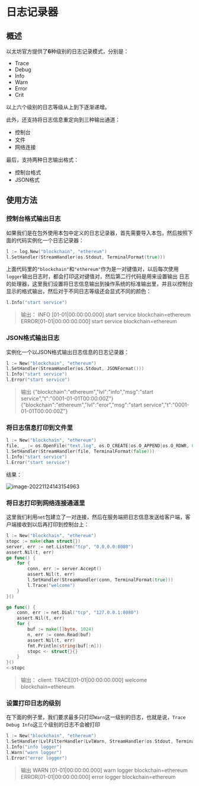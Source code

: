# 日志记录器

## 概述

以太坊官方提供了**6**种级别的日志记录模式，分别是：

- Trace
- Debug
- Info
- Warn
- Error
- Crit

以上六个级别的日志等级从上到下逐渐递增。

此外，还支持将日志信息重定向到三种输出通道：

- 控制台
- 文件
- 网络连接

最后，支持两种日志输出格式：

- 控制台格式
- JSON格式

## 使用方法

### 控制台格式输出日志

如果我们是在包外使用本包中定义的日志记录器，首先需要导入本包，然后按照下面的代码实例化一个日志记录器：

```go
l := log.New("blockchain", "ethereum")
l.SetHandler(StreamHandler(os.Stdout, TerminalFormat(true)))
```

上面代码里的`"blockchain"`和`"ethereum"`作为是一对键值对，以后每次使用`logger`输出日志时，都会打印这对键值对，然后第二行代码是用来设置输出
日志的处理器，这里我们设置将日志信息输出到操作系统的标准输出里，并且以控制台显示的格式输出，然后对于不同日志等级还会显式不同的颜色：

```go
l.Info("start service")
```

>输出：
>INFO [01-01|00:00:00.000] start service                            blockchain=ethereum
>ERROR[01-01|00:00:00.000] start service                            blockchain=ethereum

### JSON格式输出日志

实例化一个以JSON格式输出日志信息的日志记录器：

```go
l := New("blockchain", "ethereum")
l.SetHandler(StreamHandler(os.Stdout, JSONFormat()))
l.Info("start service")
l.Error("start service")
```

>输出
>{"blockchain":"ethereum","lvl":"info","msg":"start service","t":"0001-01-01T00:00:00Z"}
>{"blockchain":"ethereum","lvl":"eror","msg":"start service","t":"0001-01-01T00:00:00Z"}

### 将日志信息打印到文件里

```go
l := New("blockchain", "ethereum")
file, _ := os.OpenFile("text.log", os.O_CREATE|os.O_APPEND|os.O_RDWR, 0664)
l.SetHandler(StreamHandler(file, TerminalFormat(false)))
l.Info("start service")
l.Error("start service")
```

结果：

![image-20221124143154963](https://gitee.com/Sagaya815/assets/raw/master/image-20221124143154963.png)

### 将日志打印到网络连接通道里

这里我们利用`net`包建立了一对连接，然后在服务端把日志信息发送给客户端，客户端接收到以后再打印到控制台上：

```go
l := New("blockchain", "ethereum")
stopc := make(chan struct{})
server, err := net.Listen("tcp", "0.0.0.0:8080")
assert.Nil(t, err)
go func() {
	for {
		conn, err := server.Accept()
		assert.Nil(t, err)
		l.SetHandler(StreamHandler(conn, TerminalFormat(true)))
		l.Trace("welcome")
	}
}()

go func() {
	conn, err := net.Dial("tcp", "127.0.0.1:8080")
	assert.Nil(t, err)
	for {
		buf := make([]byte, 1024)
		n, err := conn.Read(buf)
		assert.Nil(t, err)
		fmt.Println(string(buf[:n]))
		stopc <- struct{}{}
	}
}()
<-stopc
```

>输出：
> client: TRACE[01-01|00:00:00.000] welcome                                  blockchain=ethereum

### 设置打印日志的级别

在下面的例子里，我们要求最多只打印`Warn`这一级别的日志，也就是说，`Trace Debug Info`这三个级别的日志不会被打印

```go
l := New("blockchain", "ethereum")
l.SetHandler(LvlFilterHandler(LvlWarn, StreamHandler(os.Stdout, TerminalFormat(true))))
l.Info("info logger")
l.Warn("warn logger")
l.Error("error logger")
```

>输出
> WARN [01-01|00:00:00.000] warn logger                              blockchain=ethereum
> ERROR[01-01|00:00:00.000] error logger                             blockchain=ethereum